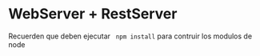 # WebServer + RestServer

Recuerden que deben ejecutar  ``` npm install``` para contruir los modulos de node
